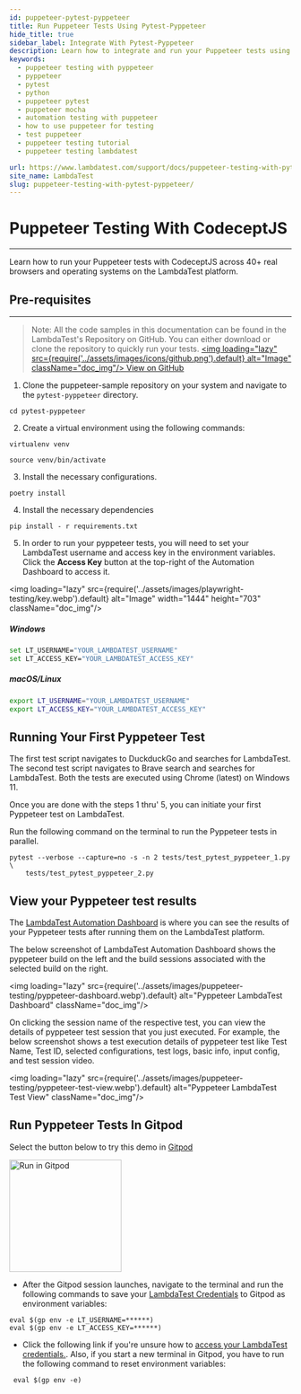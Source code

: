 ```yaml
---
id: puppeteer-pytest-pyppeteer
title: Run Puppeteer Tests Using Pytest-Pyppeteer
hide_title: true
sidebar_label: Integrate With Pytest-Pyppeteer
description: Learn how to integrate and run your Puppeteer tests using Pytest-Pyppeteer across 40+ browser versions on the LambdaTest platform.
keywords:
  - puppeteer testing with pyppeteer
  - pyppeteer
  - pytest
  - python
  - puppeteer pytest
  - puppeteer mocha
  - automation testing with puppeteer
  - how to use puppeteer for testing
  - test puppeteer
  - puppeteer testing tutorial
  - puppeteer testing lambdatest

url: https://www.lambdatest.com/support/docs/puppeteer-testing-with-pytest-pyppeteer/
site_name: LambdaTest
slug: puppeteer-testing-with-pytest-pyppeteer/
---
```

<script type="application/ld+json"
      dangerouslySetInnerHTML={{ __html: JSON.stringify({
       "@context": "https://schema.org",
        "@type": "BreadcrumbList",
        "itemListElement": [{
          "@type": "ListItem",
          "position": 1,
          "name": "LambdaTest",
          "item": "https://www.lambdatest.com"
        },{
          "@type": "ListItem",
          "position": 2,
          "name": "Support",
          "item": "https://www.lambdatest.com/support/docs/"
        },{
          "@type": "ListItem",
          "position": 3,
          "name": "Puppeteer Testing With Pytest-Pyppeteer",
          "item": "https://www.lambdatest.com/support/docs/puppeteer-testing-with-pytest-pyppeteer/"
        }]
      })
    }}
></script>

# Puppeteer Testing With CodeceptJS
* * *

Learn how to run your Puppeteer tests with CodeceptJS across 40+ real browsers and operating systems on the LambdaTest platform. 

## Pre-requisites
***

>Note: All the code samples in this documentation can be found in the LambdaTest's Repository on GitHub. You can either download or clone the repository to quickly run your tests.
<a href="https://github.com/LambdaTest/puppeteer-sample/tree/main/pytest-pyppeteer" className="github__anchor"><img loading="lazy" src={require('../assets/images/icons/github.png').default} alt="Image"  className="doc_img"/> View on GitHub</a>

1. Clone the puppeteer-sample repository on your system and navigate to the `pytest-pyppeteer` directory.
```
cd pytest-pyppeteer
```

2. Create a virtual environment using the following commands:

```
virtualenv venv
```

```
source venv/bin/activate
```

3. Install the necessary configurations.

```
poetry install
```

4. Install the necessary dependencies

```
pip install - r requirements.txt
```

5. In order to run your pyppeteer tests, you will need to set your LambdaTest username and access key in the environment variables. Click the **Access Key** button at the top-right of the Automation Dashboard to access it.

<img loading="lazy" src={require('../assets/images/playwright-testing/key.webp').default} alt="Image" width="1444" height="703"  className="doc_img"/>


##### Windows

```sh
set LT_USERNAME="YOUR_LAMBDATEST_USERNAME"
set LT_ACCESS_KEY="YOUR_LAMBDATEST_ACCESS_KEY"
```

##### macOS/Linux

```sh
export LT_USERNAME="YOUR_LAMBDATEST_USERNAME"
export LT_ACCESS_KEY="YOUR_LAMBDATEST_ACCESS_KEY"
```

## Running Your First Pyppeteer Test

The first test script navigates to DuckduckGo and searches for LambdaTest. The second test script navigates to Brave search and searches for LambdaTest. Both the tests are executed using Chrome (latest) on Windows 11.

Once you are done with the steps 1 thru' 5, you can initiate your first Pyppeteer test on LambdaTest. 

Run the following command on the terminal to run the Pyppeteer tests in parallel.

```
pytest --verbose --capture=no -s -n 2 tests/test_pytest_pyppeteer_1.py \
    tests/test_pytest_pyppeteer_2.py
```

## View your Pyppeteer test results

The [LambdaTest Automation Dashboard](https://automation.lambdatest.com/build) is where you can see the results of your Pyppeteer tests after running them on the LambdaTest platform.

The below screenshot of LambdaTest Automation Dashboard shows the pyppeteer build on the left and the build sessions associated with the selected build on the right.

<img loading="lazy" src={require('../assets/images/puppeteer-testing/pyppeteer-dashboard.webp').default} alt="Pyppeteer LambdaTest Dashboard" className="doc_img"/>

On clicking the session name of the respective test, you can view the details of pyppeteer test session that you just executed. For example, the below screenshot shows a test execution details of pyppeteer test like Test Name, Test ID, selected configurations, test logs, basic info, input config, and test session video.

<img loading="lazy" src={require('../assets/images/puppeteer-testing/pyppeteer-test-view.webp').default} alt="Pyppeteer LambdaTest Test View" className="doc_img"/>

## Run Pyppeteer Tests In Gitpod

Select the button below to try this demo in [Gitpod](https://www.gitpod.io/)

[<img alt="Run in Gitpod" width="200px" align="center" src="https://user-images.githubusercontent.com/70570645/169987363-1408c494-4e2a-4f12-8828-c931eac716b0.png" />](https://gitpod.io/#https://github.com/LambdaTest/pyppeteer-sample)

* After the Gitpod session launches, navigate to the terminal and run the following commands to save your [LambdaTest Credentials](https://accounts.lambdatest.com/detail/profile) to Gitpod as environment variables:

```
eval $(gp env -e LT_USERNAME=******)
eval $(gp env -e LT_ACCESS_KEY=******)
  ```

* Click the following link if you're unsure how to [access your LambdaTest credentials.](https://www.lambdatest.com/support/docs/using-environment-variables-for-authentication-credentials/?utm_source=github&utm_medium=repo&utm_campaign=pyppeteer-sample). Also, if you start a new terminal in Gitpod, you have to run the following command to reset environment variables:
```
 eval $(gp env -e)
```